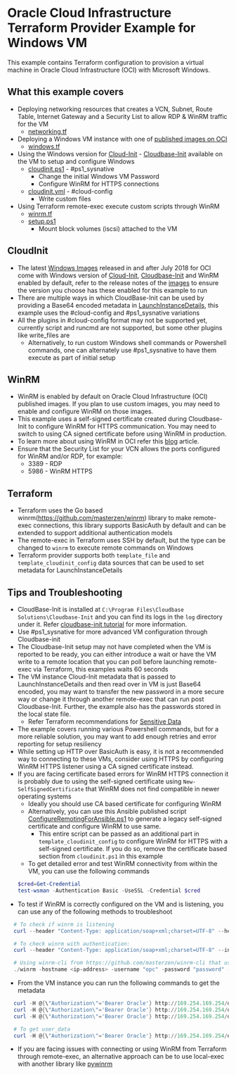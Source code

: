 # Oracle Cloud Infrastructure Terraform Provider Example for Windows VM

This example contains Terraform configuration to provision a virtual machine in Oracle Cloud Infrastructure (OCI) with Microsoft Windows.

## What this example covers

-   Deploying networking resources that creates a VCN, Subnet, Route Table, Internet Gateway and a Security List to allow RDP & WinRM traffic for the VM
    -   [networking.tf](networking.tf)
-   Deploying a Windows VM instance with one of [published images on OCI](https://docs.cloud.oracle.com/iaas/images/)
    -   [windows.tf](windows.tf)
-   Using the Windows version for [Cloud-Init](https://cloud-init.io/) -  [Cloudbase-Init](https://cloudbase.it/cloudbase-init/) available on the VM to setup and configure Windows
    -   [cloudinit.ps1](userdata/cloudinit.ps1) - #ps1_sysnative
        -   Change the initial Windows VM Password
        -   Configure WinRM for HTTPS connections
    -   [cloudinit.yml](userdata/cloudinit.yml) - #cloud-config
        -   Write custom files
-   Using Terraform remote-exec execute custom scripts through WinRM
    -   [winrm.tf](winrm.tf)
    -   [setup.ps1](userdata/setup.ps1)
        -   Mount block volumes (iscsi) attached to the VM

## CloudInit

-   The latest [Windows Images](https://docs.cloud.oracle.com/iaas/images/windows-server-2012-r2-vm/) released in and after July 2018 for OCI come with Windows version of [Cloud-Init](https://cloud-init.io/), [Cloudbase-Init](https://cloudbase.it/cloudbase-init/) and WinRM enabled by default, refer to the release notes of the [images](https://docs.cloud.oracle.com/iaas/images/) to ensure the version you choose has these enabled for this example to run
-   There are multiple ways in which CloudBase-Init can be used by providing a Base64 encoded metadata in [LaunchInstanceDetails](https://docs.cloud.oracle.com/iaas/api/#/en/iaas/20160918/datatypes/LaunchInstanceDetails), this example uses the #cloud-config and #ps1_sysnative variations
-   All the plugins in #cloud-config format may not be supported yet, currently script and runcmd are not supported, but some other plugins like write_files are
    -   Alternatively, to run custom Windows shell commands or Powershell commands, one can alternately use #ps1_sysnative to have them execute as part of initial setup

## WinRM

-   WinRM is enabled by default on Oracle Cloud Infrastructure (OCI) published images. If you plan to use custom images, you may need to enable and configure WinRM on those images.
-   This example uses a self-signed certificate created during Cloudbase-Init to configure WinRM for HTTPS communication. You may need to switch to using CA signed certificate before using WinRM in production.
-   To learn more about using WinRM in OCI refer this [blog](https://blogs.oracle.com/cloud-infrastructure/windows-custom-startup-scripts-and-cloud-init-on-oracle-cloud-infrastructure) article.
-   Ensure that the Security List for your VCN allows the ports configured for WinRM and/or RDP, for example:
    -   3389 - RDP
    -   5986 - WinRM HTTPS

## Terraform

-   Terraform uses the Go based winrm(<https://github.com/masterzen/winrm>) library to make remote-exec connections, this library supports BasicAuth by default and can be extended to support additional authentication models
-   The remote-exec in Terraform uses SSH by default, but the type can be changed to `winrm` to execute remote commands on Windows
-   Terraform provider supports both `template_file` and `template_cloudinit_config` data sources that can be used to set metadata for LaunchInstanceDetails

## Tips and Troubleshooting

-   CloudBase-Init is installed at `C:\Program Files\Cloudbase Solutions\Cloudbase-Init` and you can find its logs in the `log` directory under it. Refer [cloudbase-init tutorial](https://cloudbase-init.readthedocs.io/en/latest/tutorial.html) for more information.
-   Use #ps1_sysnative for more advanced VM configuration through Cloudbase-init
-   The Cloudbase-Init setup may not have completed when the VM is reported to be ready, you can either introduce a wait or have the VM write to a remote location that you can poll before launching remote-exec via Terraform, this examples waits 60 seconds
-   The VM instance Cloud-Init metadata that is passed to LaunchInstanceDetails and then read over in VM is just Base64 encoded, you may want to transfer the new password in a more secure way or change it through another remote-exec that can run post Cloudbase-Init. Further, the example also has the passwords stored in the local state file.
    -   Refer Terraform recommendations for [Sensitive Data](https://www.terraform.io/docs/state/sensitive-data.html)
-   The example covers running various Powershell commands, but for a more reliable solution, you may want to add enough retries and error reporting for setup resiliency
-   While setting up HTTP over BasicAuth is easy, it is not a recommended way to connecting to these VMs, consider using HTTPS by configuring WinRM HTTPS listener using a CA signed certificate instead.
-   If you are facing certificate based errors for WinRM HTTPS connection it is probably due to using the self-signed certificate using `New-SelfSignedCertificate` that WinRM does not find compatible in newer operating systems
    -   Ideally you should use CA based certificate for configuring WinRM
    -   Alternatively, you can use this Ansible published script  [ConfigureRemotingForAnsible.ps1](https://raw.githubusercontent.com/ansible/ansible/devel/examples/scripts/ConfigureRemotingForAnsible.ps1) to generate a legacy self-signed certificate and configure WinRM to use same.
        -   This entire script can be passed as an additional part in `template_cloudinit_config` to configure WinRM for HTTPS with a self-signed certificate. If you do so, remove the certificate based section from `cloudinit.ps1` in this example
    -   To get detailed error and test WinRM connectivity from within the VM, you can use the following commands
    ```powershell
    $cred=Get-Credential
    test-wsman -Authentication Basic -UseSSL -Credential $cred
    ```
-   To test if WinRM is correctly configured on the VM and is listening, you can use any of the following methods to troubleshoot

```powershell
  # To check if winrm is listening
  curl --header "Content-Type: application/soap+xml;charset=UTF-8" --header "WSMANIDENTIFY: unauthenticated" --insecure https://<ip-address>:5986/wsman --data '&lt;s:Envelope xmlns:s="http://www.w3.org/2003/05/soap-envelope" xmlns:wsmid="http://schemas.dmtf.org/wbem/wsman/identity/1/wsmanidentity.xsd"&gt;&lt;s:Header/&gt;&lt;s:Body&gt;&lt;wsmid:Identify/&gt;&lt;/s:Body&gt;&lt;/s:Envelope&gt;'

  # To check winrm with authentication:
  curl --header "Content-Type: application/soap+xml;charset=UTF-8" --insecure https://<ip-address>:5986/wsman --basic  -u opc:password --data '&lt;s:Envelope xmlns:s="http://www.w3.org/2003/05/soap-envelope" xmlns:wsmid="http://schemas.dmtf.org/wbem/wsman/identity/1/wsmanidentity.xsd"&gt;&lt;s:Header/&gt;&lt;s:Body&gt;&lt;wsmid:Identify/&gt;&lt;/s:Body&gt;&lt;/s:Envelope&gt;'

  # Using winrm-cli from https://github.com/masterzen/winrm-cli that uses same underlying library that Terraform uses: https://github.com/masterzen/winrm
  ./winrm -hostname <ip-address> -username "opc" -password "password" -https -insecure "ipconfig /all"
```

-   From the VM instance you can run the following commands to get the metadata

```powershell
  curl -H @{\"Authorization\"='Bearer Oracle'} http://169.254.169.254/opc/v2/instance/
  curl -H @{\"Authorization\"='Bearer Oracle'} http://169.254.169.254/opc/v2/instance/metadata/
  curl -H @{\"Authorization\"='Bearer Oracle'} http://169.254.169.254/opc/v2/instance/metadata/<any-key-name>

  # To get user_data
  curl -H @{\"Authorization\"='Bearer Oracle'} http://169.254.169.254/opc/v2/instance/metadata/user_data
```

-   If you are facing issues with connecting or using WinRM from Terraform through remote-exec, an alternative approach can be to use local-exec with another library like [pywinrm](https://github.com/diyan/pywinrm)
